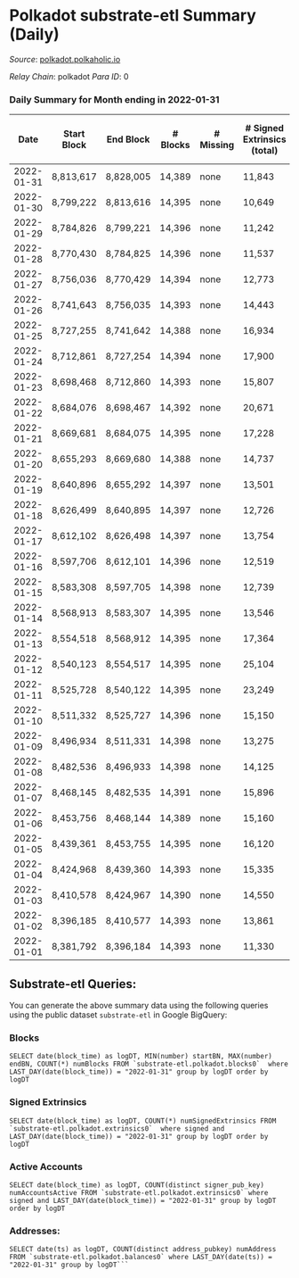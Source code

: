 # Polkadot substrate-etl Summary (Daily)

_Source_: [polkadot.polkaholic.io](https://polkadot.polkaholic.io)

*Relay Chain*: polkadot
*Para ID*: 0



### Daily Summary for Month ending in 2022-01-31


| Date | Start Block | End Block | # Blocks | # Missing | # Signed Extrinsics (total) | # Active Accounts | # Addresses with Balances | # Events | # Transfers | # XCM Transfers In | # XCM Transfers Out |
| ---- | ----------- | --------- | -------- | --------- | --------------------------- | ----------------- | ------------------------- | -------- | ----------- | ------------------ | ------------------- |
| 2022-01-31 | 8,813,617 | 8,828,005 | 14,389 | none  | 11,843 |  | 888,103 | 240,106 | 11,872 ($130,255,391) |   |   |
| 2022-01-30 | 8,799,222 | 8,813,616 | 14,395 | none  | 10,649 |  |  | 230,410 | 10,561 ($104,158,496) |   |   |
| 2022-01-29 | 8,784,826 | 8,799,221 | 14,396 | none  | 11,242 |  |  | 233,621 | 11,118 ($57,672,518) |   |   |
| 2022-01-28 | 8,770,430 | 8,784,825 | 14,396 | none  | 11,537 |  |  | 237,575 | 11,620 ($104,248,728) |   |   |
| 2022-01-27 | 8,756,036 | 8,770,429 | 14,394 | none  | 12,773 |  |  | 248,816 | 12,419 ($106,412,031) |   |   |
| 2022-01-26 | 8,741,643 | 8,756,035 | 14,393 | none  | 14,443 | 6,339 |  | 260,744 | 14,682 ($223,087,914) |   |   |
| 2022-01-25 | 8,727,255 | 8,741,642 | 14,388 | none  | 16,934 | 6,592 |  | 279,536 | 15,134 ($105,797,929) |   |   |
| 2022-01-24 | 8,712,861 | 8,727,254 | 14,394 | none  | 17,900 |  |  | 291,527 | 16,713 ($139,741,453) |   |   |
| 2022-01-23 | 8,698,468 | 8,712,860 | 14,393 | none  | 15,807 | 7,360 |  | 271,670 | 16,281 ($181,512,867) |   |   |
| 2022-01-22 | 8,684,076 | 8,698,467 | 14,392 | none  | 20,671 | 8,267 |  | 320,277 | 21,849 ($332,890,383) |   |   |
| 2022-01-21 | 8,669,681 | 8,684,075 | 14,395 | none  | 17,228 |  |  | 285,082 | 17,856 ($340,714,129) |   |   |
| 2022-01-20 | 8,655,293 | 8,669,680 | 14,388 | none  | 14,737 | 6,322 |  | 270,528 | 14,458 ($155,911,284) |   |   |
| 2022-01-19 | 8,640,896 | 8,655,292 | 14,397 | none  | 13,501 |  |  | 256,995 | 13,916 ($134,508,235) |   |   |
| 2022-01-18 | 8,626,499 | 8,640,895 | 14,397 | none  | 12,726 | 5,125 |  | 251,989 | 12,316 ($108,023,458) |   |   |
| 2022-01-17 | 8,612,102 | 8,626,498 | 14,397 | none  | 13,754 |  |  | 249,759 | 12,346 ($205,109,064) |   |   |
| 2022-01-16 | 8,597,706 | 8,612,101 | 14,396 | none  | 12,519 |  |  | 242,405 | 11,825 ($48,900,593) |   |   |
| 2022-01-15 | 8,583,308 | 8,597,705 | 14,398 | none  | 12,739 |  |  | 239,758 | 10,757 ($123,722,758) |   |   |
| 2022-01-14 | 8,568,913 | 8,583,307 | 14,395 | none  | 13,546 |  |  | 250,671 | 12,587 ($123,867,137) |   |   |
| 2022-01-13 | 8,554,518 | 8,568,912 | 14,395 | none  | 17,364 | 7,291 |  | 283,141 | 15,711 ($139,838,585) |   |   |
| 2022-01-12 | 8,540,123 | 8,554,517 | 14,395 | none  | 25,104 |  |  | 344,557 | 25,734 ($132,724,712) |   |   |
| 2022-01-11 | 8,525,728 | 8,540,122 | 14,395 | none  | 23,249 | 10,503 |  | 320,076 | 22,191 ($188,950,167) |   |   |
| 2022-01-10 | 8,511,332 | 8,525,727 | 14,396 | none  | 15,150 | 6,295 |  | 278,534 | 14,602 ($157,902,600) |   |   |
| 2022-01-09 | 8,496,934 | 8,511,331 | 14,398 | none  | 13,275 |  |  | 247,577 | 12,915 ($124,043,288) |   |   |
| 2022-01-08 | 8,482,536 | 8,496,933 | 14,398 | none  | 14,125 |  |  | 253,202 | 13,919 ($119,556,841) |   |   |
| 2022-01-07 | 8,468,145 | 8,482,535 | 14,391 | none  | 15,896 | 6,837 |  | 272,487 | 15,219 ($365,415,379) |   |   |
| 2022-01-06 | 8,453,756 | 8,468,144 | 14,389 | none  | 15,160 | 6,535 |  | 260,659 | 14,800 ($122,285,139) |   |   |
| 2022-01-05 | 8,439,361 | 8,453,755 | 14,395 | none  | 16,120 |  |  | 268,781 | 15,896 ($136,183,201) |   |   |
| 2022-01-04 | 8,424,968 | 8,439,360 | 14,393 | none  | 15,335 | 6,380 |  | 265,941 | 15,000 ($634,599,800) |   |   |
| 2022-01-03 | 8,410,578 | 8,424,967 | 14,390 | none  | 14,550 | 6,117 |  | 261,745 | 14,069 ($199,836,642) |   |   |
| 2022-01-02 | 8,396,185 | 8,410,577 | 14,393 | none  | 13,861 | 5,902 |  | 256,991 | 13,355 ($84,314,138) |   |   |
| 2022-01-01 | 8,381,792 | 8,396,184 | 14,393 | none  | 11,330 |  |  | 230,640 | 11,089 ($132,344,903) |   |   |

## Substrate-etl Queries:
You can generate the above summary data using the following queries using the public dataset `substrate-etl` in Google BigQuery:


### Blocks
```
SELECT date(block_time) as logDT, MIN(number) startBN, MAX(number) endBN, COUNT(*) numBlocks FROM `substrate-etl.polkadot.blocks0`  where LAST_DAY(date(block_time)) = "2022-01-31" group by logDT order by logDT
```


### Signed Extrinsics
```
SELECT date(block_time) as logDT, COUNT(*) numSignedExtrinsics FROM `substrate-etl.polkadot.extrinsics0`  where signed and LAST_DAY(date(block_time)) = "2022-01-31" group by logDT order by logDT
```


### Active Accounts
```
SELECT date(block_time) as logDT, COUNT(distinct signer_pub_key) numAccountsActive FROM `substrate-etl.polkadot.extrinsics0` where signed and LAST_DAY(date(block_time)) = "2022-01-31" group by logDT order by logDT
```


### Addresses:
```
SELECT date(ts) as logDT, COUNT(distinct address_pubkey) numAddress FROM `substrate-etl.polkadot.balances0` where LAST_DAY(date(ts)) = "2022-01-31" group by logDT```


